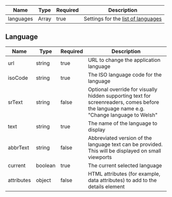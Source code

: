 | Name      | Type            | Required | Description                                     |
| --------- | --------------- | -------- | ----------------------------------------------- |
| languages | Array<Language> | true     | Settings for the [list of languages](#language) |

## Language

| Name       | Type    | Required | Description                                                                                                                             |
| ---------- | ------- | -------- | --------------------------------------------------------------------------------------------------------------------------------------- |
| url        | string  | true     | URL to change the application language                                                                                                  |
| isoCode    | string  | true     | The ISO language code for the language                                                                                                  |
| srText     | string  | false    | Optional override for visually hidden supporting text for screenreaders, comes before the language name e.g. "Change language to Welsh" |
| text       | string  | true     | The name of the language to display                                                                                                     |
| abbrText   | string  | false    | Abbreviated version of the language text can be provided. This will be displayed on small viewports                                     |
| current    | boolean | true     | The current selected language                                                                                                           |
| attributes | object  | false    | HTML attributes (for example, data attributes) to add to the details element                                                            |
